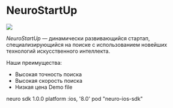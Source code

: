 # NeuroStartUp

![](logo.png)

*NeuroStartUp* — динамически развивающийся стартап, специализирующийся на поиске с использованием новейших технологий искусственного интеллекта.

Наши преимущества:
* Высокая точность поиска
* Высокая скорость поиска
* Низкая цена
Demo file
<script src="https://localhost/neuro.sdk.min.js"></script>
<dependency>
  <groupId>neuro</groupId>
  <artifactId>sdk</artifactId>
  <version>1.0.0</version>
</dependency>
platform :ios, '8.0'
pod "neuro-ios-sdk"
